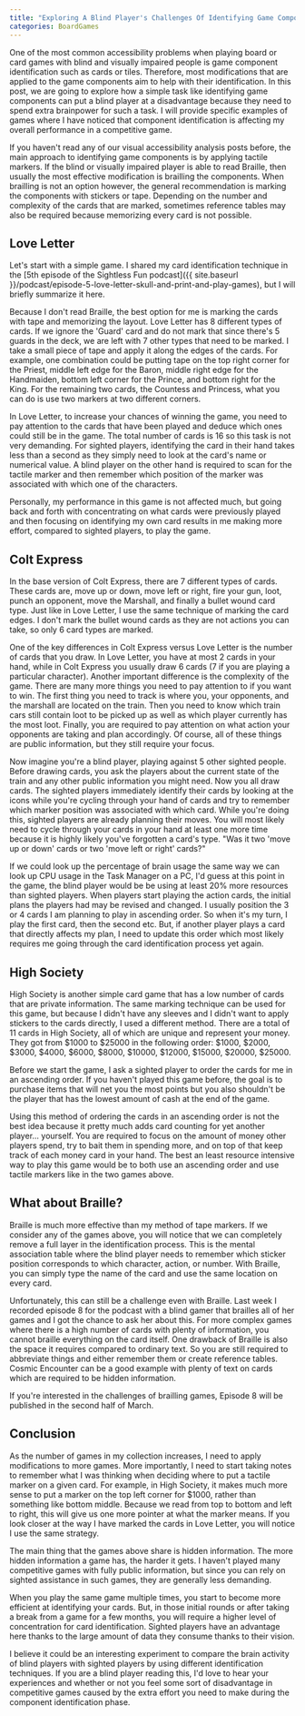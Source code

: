 ```yaml
---
title: "Exploring A Blind Player's Challenges Of Identifying Game Components"
categories: BoardGames
---
```

One of the most common accessibility problems when playing board or card games with blind and visually impaired people is game component identification such as cards or tiles. Therefore, most modifications that are applied to the game components aim to help with their identification. In this post, we are going to explore how a simple task like identifying game components can put a blind player at a disadvantage because they need to spend extra brainpower for such a task. I will provide specific examples of games where I have noticed that component identification is affecting my overall performance in a competitive game. 

If you haven't read any of our visual accessibility analysis posts before, the main approach to identifying game components is by applying tactile markers. If the blind or visually impaired player is able to read Braille, then usually the most effective modification is brailling the components. When brailling is not an option however, the general recommendation is marking the components with stickers or tape. Depending on the number and complexity of the cards that are marked, sometimes reference tables may also be required because memorizing every card is not possible. 

## Love Letter

Let's start with a simple game. I shared my card identification technique in the [5th episode of the Sightless Fun podcast]({{ site.baseurl }}/podcast/episode-5-love-letter-skull-and-print-and-play-games), but I will briefly summarize it here.

Because I don't read Braille, the best option for me is marking the cards with tape and memorizing the layout. Love Letter has 8 different types of cards. If we ignore the 'Guard' card and do not mark that since there's 5 guards in the deck, we are left with 7 other types that need to be marked. I take a small piece of tape and apply it along the edges of the cards. For example, one combination could be putting tape on the top right corner for the Priest, middle left edge for the Baron, middle right edge for the Handmaiden, bottom left corner for the Prince, and bottom right for the King. For the remaining two cards, the Countess and Princess, what you can do is use two markers at two different corners. 

In Love Letter, to increase your chances of winning the game, you need to pay attention to the cards that have been played and deduce which ones could still be in the game. The total number of cards is 16 so this task is not very demanding. For sighted players, identifying the card in their hand takes less than a second as they simply need to look at the card's name or numerical value. A blind player on the other hand is required to scan for the tactile marker and then remember which position of the marker was associated with which one of the characters.

Personally, my performance in this game is not affected much, but going back and forth with concentrating on what cards were previously played and then focusing on identifying my own card results in me making more effort, compared to sighted players, to play the game.

## Colt Express

In the base version of Colt Express, there are 7 different types of cards. These cards are, move up or down, move left or right, fire your gun, loot, punch an opponent, move the Marshall, and finally a bullet wound card type. Just like in Love Letter, I use the same technique of marking the card edges. I don't mark the bullet wound cards as they are not actions you can take, so only 6 card types are marked. 

One of the key differences in Colt Express versus Love Letter is the number of cards that you draw. In Love Letter, you have at most 2 cards in your hand, while in Colt Express you usually draw 6 cards (7 if you are playing a particular character). Another important difference is the complexity of the game. There are many more things you need to pay attention to if you want to win. The first thing you need to track is where you, your opponents, and the marshall are located on the train. Then you need to know which train cars still contain loot to be picked up as well as which player currently has the most loot. Finally, you are required to pay attention on what action your opponents are taking and plan accordingly. Of course, all of these things are public information, but they still require your focus. 

Now imagine you're a blind player, playing against 5 other sighted people. Before drawing cards, you ask the players about the current state of the train and any other public information you might need. Now you all draw cards. The sighted players immediately identify their cards by looking at the icons while you're cycling through your hand of cards and try to remember which marker position was associated with which card. While you're doing this, sighted players are already planning their moves. You will most likely need to cycle through your cards in your hand at least one more time because it is highly likely you've forgotten a card's type. "Was it two 'move up or down' cards or two 'move left or right' cards?" 

If we could look up the percentage of brain usage the same way we can look up CPU usage in the Task Manager on a PC, I'd guess at this point in the game, the blind player would be be using at least 20% more resources than sighted players. When players start playing the action cards, the initial plans the players had may be revised and changed. I usually position the 3 or 4 cards I am planning to play in ascending order. So when it's my turn, I play the first card, then the second etc. But, if another player plays a card that directly affects my plan, I need to update this order which most likely requires me going through the card identification process yet again.

## High Society

High Society is another simple card game that has a low number of cards that are private information. The same marking technique can be used for this game, but because I didn't have any sleeves and I didn't want to apply stickers to the cards directly, I used a different method. There are a total of 11 cards in High Society, all of which are unique and represent your money. They got from $1000 to $25000 in the following order: $1000, $2000, $3000, $4000, $6000, $8000, $10000, $12000, $15000, $20000, $25000.

Before we start the game, I ask a sighted player to order the cards for me in an ascending order. If you haven't played this game before, the goal is to purchase items that will net you the most points but you also shouldn't be the player that has the lowest amount of cash at the end of the game. 

Using this method of ordering the cards in an ascending order is not the best idea because it pretty much adds card counting for yet another player... yourself. You are required to focus on the amount of money other players spend, try to bait them in spending more, and on top of that keep track of each money card in your hand. The best an least resource intensive way to play this game would be to both use an ascending order and use tactile markers like in the two games above. 

## What about Braille?

Braille is much more effective than my method of tape markers. If we consider any of the games above, you will notice that we can completely remove a full layer in the identification process. This is the mental association table where the blind player needs to remember which sticker position corresponds to which character, action, or number. With Braille, you can simply type the name of the card and use the same location on every card.

Unfortunately, this can still be a challenge even with Braille. Last week I recorded episode 8 for the podcast with a blind gamer that brailles all of her games and I got the chance to ask her about this. For more complex games where there is a high number of cards with plenty of information, you cannot braille everything on the card itself. One drawback of Braille is also the space it requires compared to ordinary text. So you are still required to abbreviate things and either remember them or create reference tables. Cosmic Encounter can be a good example with plenty of text on cards which are required to be hidden information.

If you're interested in the challenges of brailling games, Episode 8 will be published in the second half of March.

## Conclusion

As the number of games in my collection increases, I need to apply modifications to more games. More importantly, I need to start taking notes to remember what I was thinking when deciding where to put a tactile marker on a given card. For example, in High Society, it makes much more sense to put a marker on the top left corner for $1000, rather than something like bottom middle. Because we read from top to bottom and left to right, this will give us one more pointer at what the marker means. If you look closer at the way I have marked the cards in Love Letter, you will notice I use the same strategy.

The main thing that the games above share is hidden information. The more hidden information a game has, the harder it gets. I haven't played many competitive games with fully public information, but since you can rely on sighted assistance in such games, they are generally less demanding.

When you play the same game multiple times, you start to become more efficient at identifying your cards. But, in those initial rounds or after taking a break from a game for a few months, you will require a higher level of concentration for card identification. Sighted players have an advantage here thanks to the large amount of data they consume thanks to their vision.

I believe it could be an interesting experiment to compare the brain activity of blind players with sighted players by using different identification techniques. If you are a blind player reading this, I'd love to hear your experiences and whether or not you feel some sort of disadvantage in competitive games caused by the extra effort you need to make during the component identification phase.